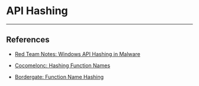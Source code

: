 # API Hashing

---
## References

- [Red Team Notes: Windows API Hashing in Malware](https://www.ired.team/offensive-security/defense-evasion/windows-api-hashing-in-malware)

- [Cocomelonc: Hashing Function Names](https://cocomelonc.github.io/tutorial/2022/03/22/simple-av-evasion-5.html)

- [Bordergate: Function Name Hashing](https://www.bordergate.co.uk/function-name-hashing/)